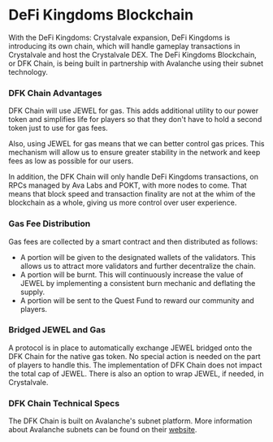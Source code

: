 # DeFi Kingdoms Blockchain

With the DeFi Kingdoms: Crystalvale expansion, DeFi Kingdoms is introducing its own chain, which will handle gameplay transactions in Crystalvale and host the Crystalvale DEX. The DeFi Kingdoms Blockchain, or DFK Chain, is being built in partnership with Avalanche using their subnet technology.

### DFK Chain Advantages

DFK Chain will use JEWEL for gas. This adds additional utility to our power token and simplifies life for players so that they don't have to hold a second token just to use for gas fees.

Also, using JEWEL for gas means that we can better control gas prices. This mechanism will allow us to ensure greater stability in the network and keep fees as low as possible for our users.

In addition, the DFK Chain will only handle DeFi Kingdoms transactions, on RPCs managed by Ava Labs and POKT, with more nodes to come. That means that block speed and transaction finality are not at the whim of the blockchain as a whole, giving us more control over user experience.&#x20;

### Gas Fee Distribution

Gas fees are collected by a smart contract and then distributed as follows:

* A portion will be given to the designated wallets of the validators. This allows us to attract more validators and further decentralize the chain.
* A portion will be burnt. This will continuously increase the value of JEWEL by implementing a consistent burn mechanic and deflating the supply.
* A portion will be sent to the Quest Fund to reward our community and players.

### Bridged JEWEL and Gas

A protocol is in place to automatically exchange JEWEL bridged onto the DFK Chain for the native gas token. No special action is needed on the part of players to handle this. The implementation of DFK Chain does not impact the total cap of JEWEL. There is also an option to wrap JEWEL, if needed, in Crystalvale.

### DFK Chain Technical Specs

The DFK Chain is built on Avalanche's subnet platform. More information about Avalanche subnets can be found on their [website](https://docs.avax.network/build/tutorials/platform/subnets/).
